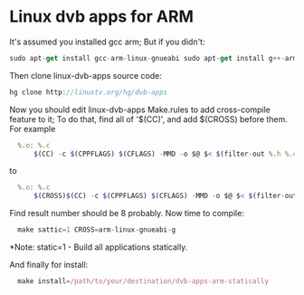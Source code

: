 # Linux dvb apps for ARM

It's assumed you installed gcc arm; But if you didn't:
```javascript
sudo apt-get install gcc-arm-linux-gnueabi sudo apt-get install g++-arm-linux-gnueabi sudo apt-get install build-essential
```
Then clone linux-dvb-apps source code:
```javascript
hg clone http://linuxtv.org/hg/dvb-apps
```
Now you should edit linux-dvb-apps Make.rules to add cross-compile feature to it; To do that, find all of '$(CC)', and add $(CROSS) before them.
For example
```javascript
  %.o: %.c
	  $(CC) -c $(CPPFLAGS) $(CFLAGS) -MMD -o $@ $< $(filter-out %.h %.c,$^)
```	
to
```javascript
  %.o: %.c
	  $(CROSS)$(CC) -c $(CPPFLAGS) $(CFLAGS) -MMD -o $@ $< $(filter-out %.h %.c,$^)
```	
Find result number should be 8 probably.
Now time to compile:
```javascript
  make sattic=1 CROSS=arm-linux-gnueabi-g
```
*Note:
static=1          - Build all applications statically.

And finally for install:
```javascript
  make install=/path/to/your/destination/dvb-apps-arm-statically
```
